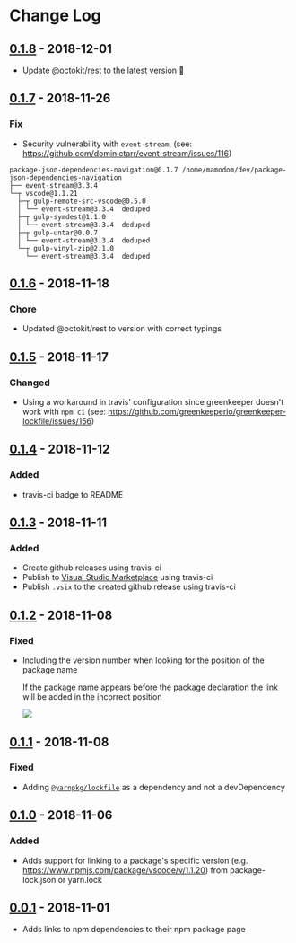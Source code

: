 # Change Log

## [0.1.8] - 2018-12-01

- Update @octokit/rest to the latest version 🚀

## [0.1.7] - 2018-11-26

### Fix

- Security vulnerability with `event-stream`, (see: https://github.com/dominictarr/event-stream/issues/116)

```
package-json-dependencies-navigation@0.1.7 /home/mamodom/dev/package-json-dependencies-navigation
├── event-stream@3.3.4
└─┬ vscode@1.1.21
  ├─┬ gulp-remote-src-vscode@0.5.0
  │ └── event-stream@3.3.4  deduped
  ├─┬ gulp-symdest@1.1.0
  │ └── event-stream@3.3.4  deduped
  ├─┬ gulp-untar@0.0.7
  │ └── event-stream@3.3.4  deduped
  └─┬ gulp-vinyl-zip@2.1.0
    └── event-stream@3.3.4  deduped
```

## [0.1.6] - 2018-11-18

### Chore

- Updated @octokit/rest to version with correct typings

## [0.1.5] - 2018-11-17

### Changed

- Using a workaround in travis' configuration since greenkeeper doesn't work with `npm ci` (see: https://github.com/greenkeeperio/greenkeeper-lockfile/issues/156)

## [0.1.4] - 2018-11-12

### Added

- travis-ci badge to README

## [0.1.3] - 2018-11-11

### Added

- Create github releases using travis-ci
- Publish to [Visual Studio Marketplace](https://marketplace.visualstudio.com/) using travis-ci
- Publish `.vsix` to the created github release using travis-ci

## [0.1.2] - 2018-11-08

### Fixed

- Including the version number when looking for the position of the package name

  If the package name appears before the package declaration the link will be added in the incorrect position

  ![](https://user-images.githubusercontent.com/5097424/48236991-1d8cc180-e39b-11e8-8019-c55944c4d6a3.png)

## [0.1.1] - 2018-11-08

### Fixed

- Adding [`@yarnpkg/lockfile`](https://www.npmjs.com/package/@yarnpkg/lockfile) as a dependency and not a devDependency

## [0.1.0] - 2018-11-06

### Added

- Adds support for linking to a package's specific version (e.g. https://www.npmjs.com/package/vscode/v/1.1.20) from package-lock.json or yarn.lock

## [0.0.1] - 2018-11-01

- Adds links to npm dependencies to their npm package page

[0.0.1]: https://github.com/mamodom/package-json-dependencies-navigation/compare/0.0.0...0.0.1
[0.1.0]: https://github.com/mamodom/package-json-dependencies-navigation/compare/0.0.1...0.1.0
[0.1.1]: https://github.com/mamodom/package-json-dependencies-navigation/compare/0.1.0...0.1.1
[0.1.2]: https://github.com/mamodom/package-json-dependencies-navigation/compare/0.1.1...0.1.2
[0.1.3]: https://github.com/mamodom/package-json-dependencies-navigation/compare/0.1.2...0.1.3
[0.1.4]: https://github.com/mamodom/package-json-dependencies-navigation/compare/0.1.3...0.1.4
[0.1.5]: https://github.com/mamodom/package-json-dependencies-navigation/compare/0.1.4...0.1.5
[0.1.6]: https://github.com/mamodom/package-json-dependencies-navigation/compare/0.1.5...0.1.6
[0.1.7]: https://github.com/mamodom/package-json-dependencies-navigation/compare/0.1.6...0.1.7
[0.1.8]: https://github.com/mamodom/package-json-dependencies-navigation/compare/0.1.7...0.1.8
